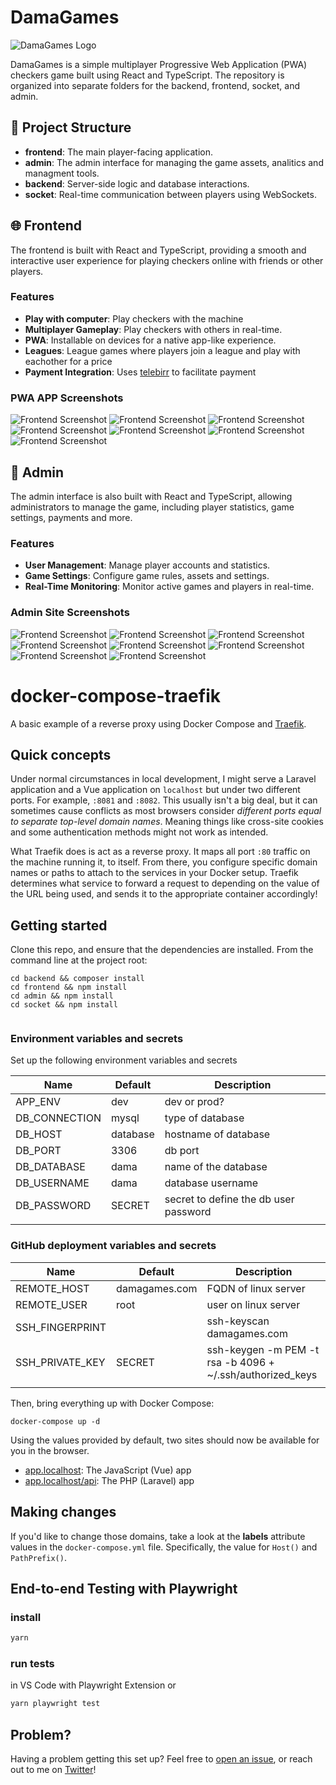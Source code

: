 # DamaGames

![DamaGames Logo](./frontend/src/assets/logo.png)

DamaGames is a simple multiplayer Progressive Web Application (PWA) checkers game built using React and TypeScript. The repository is organized into separate folders for the backend, frontend, socket, and admin.

## 📂 Project Structure

- **frontend**: The main player-facing application.
- **admin**: The admin interface for managing the game assets, analitics and managment tools.
- **backend**: Server-side logic and database interactions.
- **socket**: Real-time communication between players using WebSockets.

## 🌐 Frontend

The frontend is built with React and TypeScript, providing a smooth and interactive user experience for playing checkers online with friends or other players.

### Features

- **Play with computer**: Play checkers with the machine
- **Multiplayer Gameplay**: Play checkers with others in real-time.
- **PWA**: Installable on devices for a native app-like experience.
- **Leagues**: League games where players join a league and play with eachother for a price
- **Payment Integration**: Uses [telebirr](https://www.ethiotelecom.et/telebirr) to facilitate payment

### PWA APP Screenshots

![Frontend Screenshot](./profile_assets/1.png)
![Frontend Screenshot](./profile_assets/2.png)
![Frontend Screenshot](./profile_assets/3.png)
![Frontend Screenshot](./profile_assets/4.png)
![Frontend Screenshot](./profile_assets/5.png)
![Frontend Screenshot](./profile_assets/6.png)
![Frontend Screenshot](./profile_assets/7.png)

## 🔧 Admin

The admin interface is also built with React and TypeScript, allowing administrators to manage the game, including player statistics, game settings, payments and more.

### Features

- **User Management**: Manage player accounts and statistics.
- **Game Settings**: Configure game rules, assets and settings.
- **Real-Time Monitoring**: Monitor active games and players in real-time.

### Admin Site Screenshots

![Frontend Screenshot](./profile_assets/8.png)
![Frontend Screenshot](./profile_assets/9.png)
![Frontend Screenshot](./profile_assets/10.png)
![Frontend Screenshot](./profile_assets/11.png)
![Frontend Screenshot](./profile_assets/12.png)
![Frontend Screenshot](./profile_assets/13.png)
![Frontend Screenshot](./profile_assets/14.png)
![Frontend Screenshot](./profile_assets/15.png)

# docker-compose-traefik

A basic example of a reverse proxy using Docker Compose and [Traefik](https://traefik.io/traefik/).

## Quick concepts

Under normal circumstances in local development, I might serve a Laravel application and a Vue application on `localhost` but under two different ports. For example, `:8081` and `:8082`. This usually isn't a big deal, but it can sometimes cause conflicts as most browsers consider _different ports equal to separate top-level domain names_. Meaning things like cross-site cookies and some authentication methods might not work as intended.

What Traefik does is act as a reverse proxy. It maps all port `:80` traffic on the machine running it, to itself. From there, you configure specific domain names or paths to attach to the services in your Docker setup. Traefik determines what service to forward a request to depending on the value of the URL being used, and sends it to the appropriate container accordingly!

## Getting started

Clone this repo, and ensure that the dependencies are installed. From the command line at the project root:

```
cd backend && composer install
cd frontend && npm install
cd admin && npm install
cd socket && npm install


```

### Environment variables and secrets

Set up the following environment variables and secrets

| Name          | Default  | Description                           |
| ------------- | -------- | ------------------------------------- |
| APP_ENV       | dev      | dev or prod?                          |
| DB_CONNECTION | mysql    | type of database                      |
| DB_HOST       | database | hostname of database                  |
| DB_PORT       | 3306     | db port                               |
| DB_DATABASE   | dama     | name of the database                  |
| DB_USERNAME   | dama     | database username                     |
| DB_PASSWORD   | SECRET   | secret to define the db user password |
|               |          |                                       |

### GitHub deployment variables and secrets

| Name            | Default       | Description                                               |
| --------------- | ------------- | --------------------------------------------------------- |
| REMOTE_HOST     | damagames.com | FQDN of linux server                                      |
| REMOTE_USER     | root          | user on linux server                                      |
| SSH_FINGERPRINT |               | ssh-keyscan damagames.com                                 |
| SSH_PRIVATE_KEY | SECRET        | ssh-keygen -m PEM -t rsa -b 4096 + ~/.ssh/authorized_keys |
|                 |               |                                                           |

Then, bring everything up with Docker Compose:

```
docker-compose up -d
```

Using the values provided by default, two sites should now be available for you in the browser.

- [app.localhost](http://app.localhost): The JavaScript (Vue) app
- [app.localhost/api](http://app.localhost/api): The PHP (Laravel) app

## Making changes

If you'd like to change those domains, take a look at the **labels** attribute values in the `docker-compose.yml` file. Specifically, the value for `Host()` and `PathPrefix()`.

## End-to-end Testing with Playwright

### install

```sh
yarn

```

### run tests

in VS Code with Playwright Extension or

```sh
yarn playwright test
```

## Problem?

Having a problem getting this set up? Feel free to [open an issue](https://github.com/aschmelyun/docker-compose-traefik/issues/new), or reach out to me on [Twitter](https://twitter.com/aschmelyun)!
